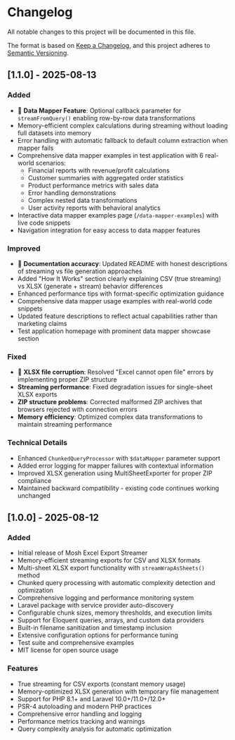 # Changelog

All notable changes to this project will be documented in this file.

The format is based on [Keep a Changelog](https://keepachangelog.com/en/1.0.0/),
and this project adheres to [Semantic Versioning](https://semver.org/spec/v2.0.0.html).

## [1.1.0] - 2025-08-13

### Added
- 🎯 **Data Mapper Feature**: Optional callback parameter for `streamFromQuery()` enabling row-by-row data transformations
- Memory-efficient complex calculations during streaming without loading full datasets into memory
- Error handling with automatic fallback to default column extraction when mapper fails
- Comprehensive data mapper examples in test application with 6 real-world scenarios:
  - Financial reports with revenue/profit calculations
  - Customer summaries with aggregated order statistics
  - Product performance metrics with sales data
  - Error handling demonstrations
  - Complex nested data transformations
  - User activity reports with behavioral analytics
- Interactive data mapper examples page (`/data-mapper-examples`) with live code snippets
- Navigation integration for easy access to data mapper features

### Improved
- 📖 **Documentation accuracy**: Updated README with honest descriptions of streaming vs file generation approaches
- Added "How It Works" section clearly explaining CSV (true streaming) vs XLSX (generate + stream) behavior differences
- Enhanced performance tips with format-specific optimization guidance
- Comprehensive data mapper usage examples with real-world code snippets
- Updated feature descriptions to reflect actual capabilities rather than marketing claims
- Test application homepage with prominent data mapper showcase section

### Fixed
- 🐛 **XLSX file corruption**: Resolved "Excel cannot open file" errors by implementing proper ZIP structure
- **Streaming performance**: Fixed degradation issues for single-sheet XLSX exports
- **ZIP structure problems**: Corrected malformed ZIP archives that browsers rejected with connection errors
- **Memory efficiency**: Optimized complex data transformations to maintain streaming performance

### Technical Details
- Enhanced `ChunkedQueryProcessor` with `$dataMapper` parameter support
- Added error logging for mapper failures with contextual information
- Improved XLSX generation using MultiSheetExporter for proper ZIP compliance
- Maintained backward compatibility - existing code continues working unchanged

## [1.0.0] - 2025-08-12

### Added
- Initial release of Mosh Excel Export Streamer
- Memory-efficient streaming exports for CSV and XLSX formats
- Multi-sheet XLSX export functionality with `streamWrapAsSheets()` method
- Chunked query processing with automatic complexity detection and optimization
- Comprehensive logging and performance monitoring system
- Laravel package with service provider auto-discovery
- Configurable chunk sizes, memory thresholds, and execution limits
- Support for Eloquent queries, arrays, and custom data providers
- Built-in filename sanitization and timestamp inclusion
- Extensive configuration options for performance tuning
- Test suite and comprehensive examples
- MIT license for open source usage

### Features
- True streaming for CSV exports (constant memory usage)
- Memory-optimized XLSX generation with temporary file management
- Support for PHP 8.1+ and Laravel 10.0+/11.0+/12.0+
- PSR-4 autoloading and modern PHP practices
- Comprehensive error handling and logging
- Performance metrics tracking and warnings
- Query complexity analysis for automatic optimization